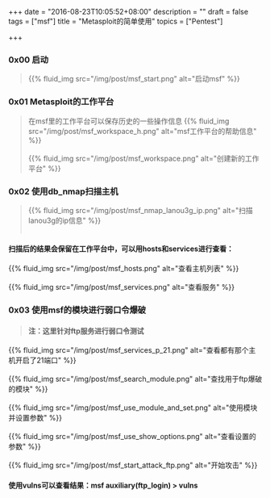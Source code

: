+++
date = "2016-08-23T10:05:52+08:00"
description = ""
draft = false
tags = ["msf"]
title = "Metasploit的简单使用"
topics = ["Pentest"]

+++


### 0x00 启动
> {{% fluid_img src="/img/post/msf_start.png" alt="启动msf" %}}

### 0x01 Metasploit的工作平台
> 在msf里的工作平台可以保存历史的一些操作信息
{{% fluid_img src="/img/post/msf_workspace_h.png" alt="msf工作平台的帮助信息" %}}
<br /><br />
{{% fluid_img src="/img/post/msf_workspace.png" alt="创建新的工作平台" %}}

### 0x02 使用db_nmap扫描主机
> {{% fluid_img src="/img/post/msf_nmap_lanou3g_ip.png" alt="扫描lanou3g的ip信息" %}}
<br /><br />
#### 扫描后的结果会保留在工作平台中，可以用hosts和services进行查看：
{{% fluid_img src="/img/post/msf_hosts.png" alt="查看主机列表" %}}
<br /><br />
{{% fluid_img src="/img/post/msf_services.png" alt="查看服务" %}}

### 0x03 使用msf的模块进行弱口令爆破
> #### 注：这里针对ftp服务进行弱口令测试
{{% fluid_img src="/img/post/msf_services_p_21.png" alt="查看都有那个主机开启了21端口" %}}
<br /><br />
{{% fluid_img src="/img/post/msf_search_module.png" alt="查找用于ftp爆破的模块" %}}
<br /><br />
{{% fluid_img src="/img/post/msf_use_module_and_set.png" alt="使用模块并设置参数" %}}
<br /><br />
{{% fluid_img src="/img/post/msf_use_show_options.png" alt="查看设置的参数" %}}
<br /><br />
{{% fluid_img src="/img/post/msf_start_attack_ftp.png" alt="开始攻击" %}}
#### 使用vulns可以查看结果：msf auxiliary(ftp_login) > vulns 